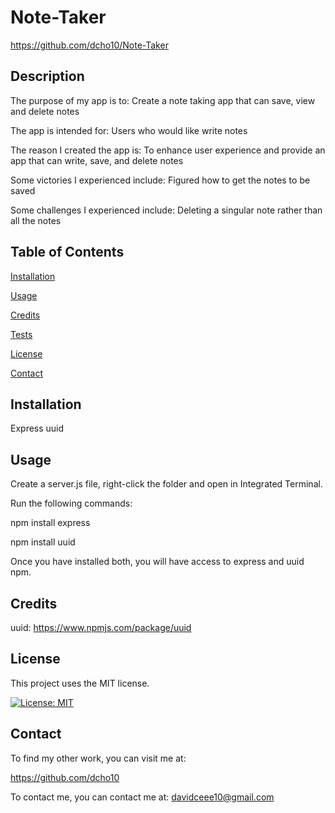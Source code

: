 # Note-Taker

https://github.com/dcho10/Note-Taker

## Description
  
The purpose of my app is to: Create a note taking app that can save, view and delete notes
  
The app is intended for: Users who would like write notes
  
The reason I created the app is: To enhance user experience and provide an app that can write, save, and delete notes
  
Some victories I experienced include: Figured how to get the notes to be saved
  
Some challenges I experienced include: Deleting a singular note rather than all the notes
  
## Table of Contents

  [Installation](#installation)
  
  [Usage](#usage)

  [Credits](#credits)
  
  [Tests](#tests)

  [License](#license)

  [Contact](#contact)
    
## Installation

  Express
  uuid

## Usage

  Create a server.js file, right-click the folder and open in Integrated Terminal.

  Run the following commands:

  npm install express
  
  npm install uuid

  Once you have installed both, you will have access to express and uuid npm.

## Credits

  uuid: https://www.npmjs.com/package/uuid

## License

This project uses the MIT license.

[![License: MIT](https://img.shields.io/badge/License-MIT-blue.svg)](https://opensource.org/licenses/MIT)

## Contact

To find my other work, you can visit me at:

https://github.com/dcho10

To contact me, you can contact me at: davidceee10@gmail.com

